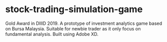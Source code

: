 # stock-trading-simulation-game
Gold Award in DIIID 2019. A prototype of investment analytics game based on Bursa Malaysia. Suitable for newbie trader as it only focus on fundamental analysis. Built using Adobe XD.
